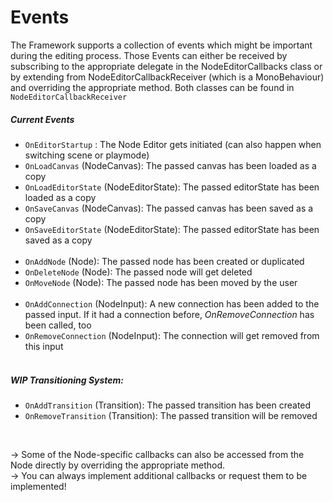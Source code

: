 
# Events

The Framework supports a collection of events which might be important during the editing process. 
Those Events can either be received by subscribing to the appropriate delegate in the NodeEditorCallbacks class 
or by extending from NodeEditorCallbackReceiver (which is a MonoBehaviour) and overriding the appropriate method. 
Both classes can be found in `NodeEditorCallbackReceiver` <br>
##### Current Events

- `OnEditorStartup` : The Node Editor gets initiated (can also happen when switching scene or playmode)
- `OnLoadCanvas` (NodeCanvas): The passed canvas has been loaded as a copy
- `OnLoadEditorState` (NodeEditorState): The passed editorState has been loaded as a copy
- `OnSaveCanvas` (NodeCanvas): The passed canvas has been saved as a copy
- `OnSaveEditorState` (NodeEditorState): The passed editorState has been saved as a copy
<br> <br>
- `OnAddNode` (Node): The passed node has been created or duplicated
- `OnDeleteNode` (Node): The passed node will get deleted
- `OnMoveNode` (Node): The passed node has been moved by the user
<br> <br>
- `OnAddConnection` (NodeInput): A new connection has been added to the passed input. If it had a connection before, *OnRemoveConnection* has been called, too
- `OnRemoveConnection` (NodeInput): The connection will get removed from this input
<br> <br>
##### WIP Transitioning System:
- `OnAddTransition` (Transition): The passed transition has been created
- `OnRemoveTransition` (Transition): The passed transition will be removed

<br>

-> Some of the Node-specific callbacks can also be accessed from the Node directly by overriding the appropriate method.
<br>
-> You can always implement additional callbacks or request them to be implemented!

